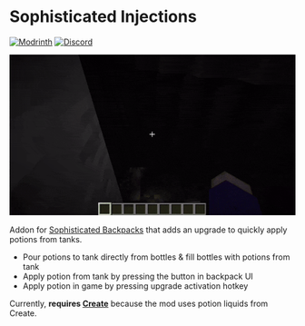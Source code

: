 # Sophisticated Injections

[![Modrinth](https://img.shields.io/modrinth/dt/n0o69rSQ?style=for-the-badge&logo=modrinth&label=Modrinth)](https://modrinth.com/mod/sophisticatedinjections) [![Discord](https://img.shields.io/badge/Discord-%235865F2.svg?&logo=discord&logoColor=white&style=for-the-badge)](https://discord.gg/2SpfwvM7dm)

![](media/demo.gif)

Addon for [Sophisticated Backpacks](https://modrinth.com/mod/sophisticated-backpacks) that adds an upgrade to quickly apply potions from tanks.

* Pour potions to tank directly from bottles & fill bottles with potions from tank
* Apply potion from tank by pressing the button in backpack UI
* Apply potion in game by pressing upgrade activation hotkey

Currently, **requires [Create](https://modrinth.com/mod/create)** because the mod uses potion liquids from Create.